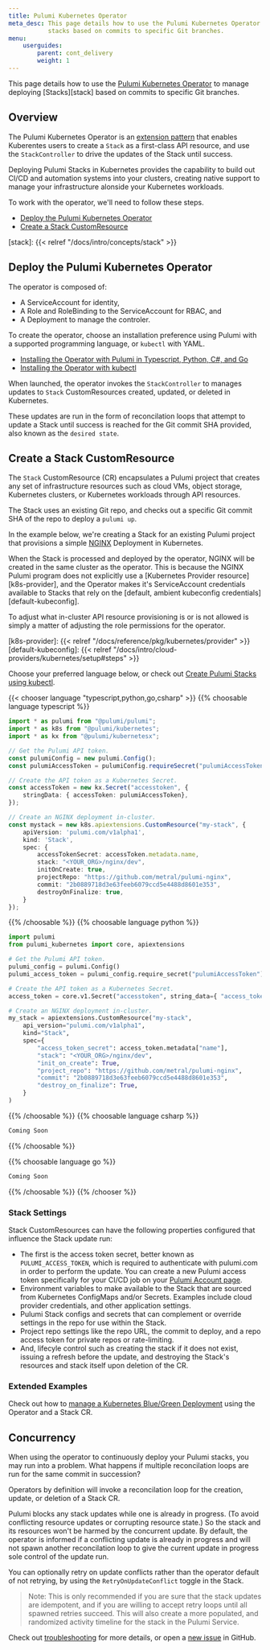 ```yaml
---
title: Pulumi Kubernetes Operator
meta_desc: This page details how to use the Pulumi Kubernetes Operator to manage deploying
           stacks based on commits to specific Git branches.
menu:
    userguides:
        parent: cont_delivery
        weight: 1
---
```


This page details how to use the [Pulumi Kubernetes Operator](https://github.com/pulumi/pulumi-kubernetes-operator) to manage deploying
[Stacks][stack] based on commits to specific Git branches.

## Overview

The Pulumi Kubernetes Operator is an [extension pattern][k8s-ext-pattern] that
enables Kuberentes users to create a `Stack` as a first-class API
resource, and use the `StackController` to drive the updates of the Stack until
success.

Deploying Pulumi Stacks in Kubernetes provides the capability to build
out CI/CD and automation systems into your clusters, creating native support to manage your infrastructure alonside your Kubernetes workloads.

To work with the operator, we'll need to follow these steps.

  - [Deploy the Pulumi Kubernetes Operator](#deploy-the-pulumi-kubernetes-operator)
  - [Create a Stack CustomResource](#create-a-stack-customresource)

[k8s-ext-pattern]: https://kubernetes.io/docs/concepts/extend-kubernetes/operator/
[stack]: {{< relref "/docs/intro/concepts/stack" >}}

## Deploy the Pulumi Kubernetes Operator 

The operator is composed of:

  - A ServiceAccount for identity,
  - A Role and RoleBinding to the ServiceAccount for RBAC, and
  - A Deployment to manage the controler.

To create the operator, choose an installation preference using Pulumi
with a supported programming language, or `kubectl` with YAML.

  - [Installing the Operator with Pulumi in Typescript, Python, C#, and Go][use-pulumi]
  - [Installing the Operator with kubectl][use-kubectl]

[use-pulumi]: https://github.com/pulumi/pulumi-kubernetes-operator#using-pulumi
[use-kubectl]: https://github.com/pulumi/pulumi-kubernetes-operator#using-kubectl

When launched, the operator invokes the `StackController` to manages updates to
`Stack` CustomResources created, updated, or deleted in Kubernetes.

These updates are run in the form of reconcilation loops that attempt to update a Stack until success
is reached for the Git commit SHA provided, also known as the `desired state`.

## Create a Stack CustomResource

The `Stack` CustomResource (CR) encapsulates a Pulumi project that creates any set of
infrastructure resources such as cloud VMs, object storage, Kubernetes
clusters, or Kubernetes workloads through API resources.

The Stack uses an existing Git repo, and checks out a specific Git commit SHA of the repo to deploy a `pulumi up`.

In the example below, we're creating a Stack for an existing Pulumi project that provisions
a simple [NGINX][nginx-stack] Deployment in Kubernetes.

When the Stack is processed and deployed by the operator, NGINX will be created 
in the same cluster as the operator. This is because the NGINX Pulumi program does not
explicitly use a [Kubernetes Provider resource][k8s-provider], and the Operator
makes it's ServiceAccount credentials available to Stacks that rely on
the [default, ambient kubeconfig credentials][default-kubeconfig].

To adjust what in-cluster API resource provisioning is or is not allowed
is simply a matter of adjusting the role permissions for the operator.

[nginx-stack]: https://github.com/metral/pulumi-nginx/blob/master/index.ts
[k8s-provider]: {{< relref "/docs/reference/pkg/kubernetes/provider" >}}
[default-kubeconfig]: {{< relref "/docs/intro/cloud-providers/kubernetes/setup#steps" >}}

Choose your preferred language below, or check out [Create Pulumi Stacks using kubectl][stacks-use-kubectl].

{{< chooser language "typescript,python,go,csharp" >}}
{{% choosable language typescript %}}
```typescript
import * as pulumi from "@pulumi/pulumi";
import * as k8s from "@pulumi/kubernetes";
import * as kx from "@pulumi/kubernetesx";

// Get the Pulumi API token.
const pulumiConfig = new pulumi.Config();
const pulumiAccessToken = pulumiConfig.requireSecret("pulumiAccessToken")

// Create the API token as a Kubernetes Secret.
const accessToken = new kx.Secret("accesstoken", {
    stringData: { accessToken: pulumiAccessToken},
});

// Create an NGINX deployment in-cluster.
const mystack = new k8s.apiextensions.CustomResource("my-stack", {
    apiVersion: 'pulumi.com/v1alpha1',
    kind: 'Stack',
    spec: {
        accessTokenSecret: accessToken.metadata.name,
        stack: "<YOUR_ORG>/nginx/dev",
        initOnCreate: true,
        projectRepo: "https://github.com/metral/pulumi-nginx",
        commit: "2b0889718d3e63feeb6079ccd5e4488d8601e353",
        destroyOnFinalize: true,
    }
});
```
{{% /choosable %}}
{{% choosable language python %}}
```python
import pulumi
from pulumi_kubernetes import core, apiextensions

# Get the Pulumi API token.
pulumi_config = pulumi.Config()
pulumi_access_token = pulumi_config.require_secret("pulumiAccessToken")

# Create the API token as a Kubernetes Secret.
access_token = core.v1.Secret("accesstoken", string_data={ "access_token": pulumi_access_token })

# Create an NGINX deployment in-cluster.
my_stack = apiextensions.CustomResource("my-stack",
    api_version="pulumi.com/v1alpha1",
    kind="Stack",
    spec={
        "access_token_secret": access_token.metadata["name"],
        "stack": "<YOUR_ORG>/nginx/dev",
        "init_on_create": True,
        "project_repo": "https://github.com/metral/pulumi-nginx",
        "commit": "2b0889718d3e63feeb6079ccd5e4488d8601e353",
        "destroy_on_finalize": True,
    }
)
```
{{% /choosable %}}
{{% choosable language csharp %}}
```csharp
Coming Soon
```
{{% /choosable %}}

{{% choosable language go %}}
```go
Coming Soon
```
{{% /choosable %}}
{{% /chooser %}}

[stacks-use-kubectl]: https://github.com/pulumi/pulumi-kubernetes-operator/blob/master/docs/create-stacks-using-kubectl.md

### Stack Settings

Stack CustomResources can have the following properties configured that
influence the Stack update run:

  - The first is the access token secret, better known as `PULUMI_ACCESS_TOKEN`, which is required to authenticate with pulumi.com in order to
    perform the update. You can create a new Pulumi access token specifically for your
    CI/CD job on your [Pulumi Account page](https://app.pulumi.com/account/tokens).
  - Environment variables to make available to the Stack that are sourced from Kubernetes ConfigMaps and/or Secrets. Examples include
    cloud provider credentials, and other application settings.
  - Pulumi Stack configs and secrets that can complement or override settings
    in the repo for use within the Stack.
  - Project repo settings like the repo URL, the commit to deploy, and a repo
    access token for private repos or rate-limiting.
  - And, lifecyle control such as creating the stack if it does not exist,
    issuing a refresh before the update, and destroying the Stack's resources
    and stack itself upon deletion of the CR.

### Extended Examples

Check out how to [manage a Kubernetes Blue/Green Deployment][blue-green-demo]
using the Operator and a Stack CR.

[blue-green-demo]: https://github.com/pulumi/pulumi-kubernetes-operator/tree/master/examples/blue-green

## Concurrency

When using the operator to continuously deploy your Pulumi stacks, you may run into a problem. What
happens if multiple reconcilation loops are run for the same commit in succession?

Operators by definition will invoke a reconcilation loop for the creation, update, or deletion of a Stack CR.

Pulumi blocks any stack updates while one is already in progress. (To avoid conflicting resource
updates or corrupting resource state.) So the stack and its resources won't be harmed by the
concurrent update. By default, the operator is informed if a conflicting
update is already in progress and will not spawn another reconcilation loop to
give the current update in progress sole control of the update run.

You can optionally retry on update conflicts rather than the operator default of
not retrying, by using the `RetryOnUpdateConflict` toggle in the Stack.

> Note: This is only recommended if you are sure that the stack updates are idempotent, and if you are willing to accept retry loops until
> all spawned retries succeed. This will also create a more populated, and randomized activity timeline for the stack in the Pulumi Service.

Check out [troubleshooting](https://github.com/pulumi/pulumi-kubernetes-operator/blob/master/docs/troubleshooting.md) for more details, or
open a [new issue](https://github.com/pulumi/pulumi-kubernetes-operator/issues/new) in GitHub.
